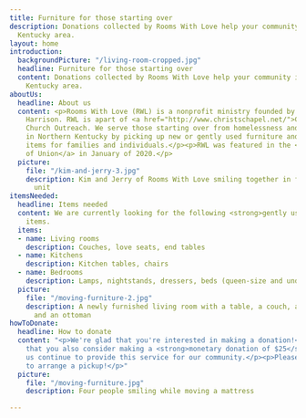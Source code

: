 ```yaml
---
title: Furniture for those starting over
description: Donations collected by Rooms With Love help your community in the Northern
  Kentucky area.
layout: home
introduction:
  backgroundPicture: "/living-room-cropped.jpg"
  headline: Furniture for those starting over
  content: Donations collected by Rooms With Love help your community in the Northern
    Kentucky area.
aboutUs:
  headline: About us
  content: <p>Rooms With Love (RWL) is a nonprofit ministry founded by Kim and Jerry
    Harrison. RWL is apart of <a href="http://www.christschapel.net/">Christ's Chapel</a>
    Church Outreach. We serve those starting over from homelessness and/or addiction
    in Northern Kentucky by picking up new or gently used furniture and household
    items for families and individuals.</p><p>RWL was featured in the <a href="/NeighborsOfUnion_Jan21-2.pdf">Neighbors
    of Union</a> in January of 2020.</p>
  picture:
    file: "/kim-and-jerry-3.jpg"
    description: Kim and Jerry of Rooms With Love smiling together in front of a storage
      unit
itemsNeeded:
  headline: Items needed
  content: We are currently looking for the following <strong>gently used</strong>
    items.
  items:
  - name: Living rooms
    description: Couches, love seats, end tables
  - name: Kitchens
    description: Kitchen tables, chairs
  - name: Bedrooms
    description: Lamps, nightstands, dressers, beds (queen-size and under)
  picture:
    file: "/moving-furniture-2.jpg"
    description: A newly furnished living room with a table, a couch, a love seat,
      and an ottoman
howToDonate:
  headline: How to donate
  content: "<p>We're glad that you're interested in making a donation!</p> <p>We ask
    that you also consider making a <strong>monetary donation of $25</strong> to help
    us continue to provide this service for our community.</p><p>Please contact us
    to arrange a pickup!</p>"
  picture:
    file: "/moving-furniture.jpg"
    description: Four people smiling while moving a mattress

---
```

